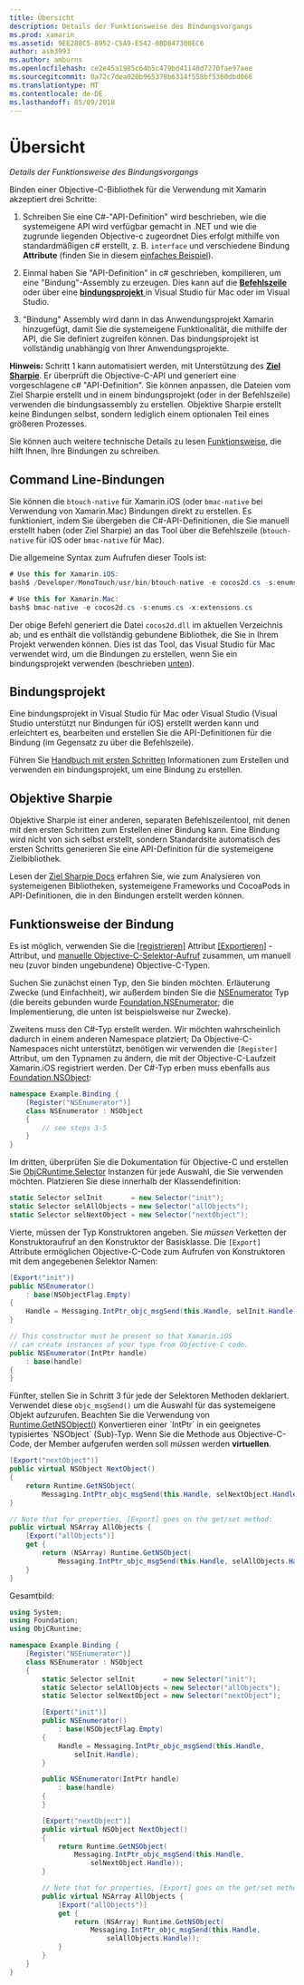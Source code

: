 ```yaml
---
title: Übersicht
description: Details der Funktionsweise des Bindungsvorgangs
ms.prod: xamarin
ms.assetid: 9EE288C5-8952-C5A9-E542-0BD847300EC6
author: asb3993
ms.author: amburns
ms.openlocfilehash: ce2e45a1985c64b5c479bd41140d7270fae97aee
ms.sourcegitcommit: 0a72c7dea020b965378b6314f558bf5360dbd066
ms.translationtype: MT
ms.contentlocale: de-DE
ms.lasthandoff: 05/09/2018
---
```

# <a name="overview"></a>Übersicht

_Details der Funktionsweise des Bindungsvorgangs_

Binden einer Objective-C-Bibliothek für die Verwendung mit Xamarin akzeptiert drei Schritte:

1. Schreiben Sie eine C#-"API-Definition" wird beschrieben, wie die systemeigene API wird verfügbar gemacht in .NET und wie die zugrunde liegenden Objective-c zugeordnet Dies erfolgt mithilfe von standardmäßigen c# erstellt, z. B. `interface` und verschiedene Bindung **Attribute** (finden Sie in diesem [einfaches Beispiel](~/cross-platform/macios/binding/objective-c-libraries.md#Binding_an_API)).

2. Einmal haben Sie "API-Definition" in c# geschrieben, kompilieren, um eine "Bindung"-Assembly zu erzeugen. Dies kann auf die [ **Befehlszeile** ](#commandline) oder über eine [ **bindungsprojekt** ](#bindingproject) in Visual Studio für Mac oder im Visual Studio.

3. "Bindung" Assembly wird dann in das Anwendungsprojekt Xamarin hinzugefügt, damit Sie die systemeigene Funktionalität, die mithilfe der API, die Sie definiert zugreifen können.
  Das bindungsprojekt ist vollständig unabhängig von Ihrer Anwendungsprojekte.

**Hinweis:** Schritt 1 kann automatisiert werden, mit Unterstützung des [ **Ziel Sharpie**](#objectivesharpie). Er überprüft die Objective-C-API und generiert eine vorgeschlagene c# "API-Definition". Sie können anpassen, die Dateien vom Ziel Sharpie erstellt und in einem bindungsprojekt (oder in der Befehlszeile) verwenden die bindungsassembly zu erstellen. Objektive Sharpie erstellt keine Bindungen selbst, sondern lediglich einem optionalen Teil eines größeren Prozesses.

Sie können auch weitere technische Details zu lesen [Funktionsweise](#howitworks), die hilft Ihnen, Ihre Bindungen zu schreiben.

<a name="Command_Line_Bindings" /><a name="commandline" />

## <a name="command-line-bindings"></a>Command Line-Bindungen

Sie können die `btouch-native` für Xamarin.iOS (oder `bmac-native` bei Verwendung von Xamarin.Mac) Bindungen direkt zu erstellen. Es funktioniert, indem Sie übergeben die C#-API-Definitionen, die Sie manuell erstellt haben (oder Ziel Sharpie) an das Tool über die Befehlszeile (`btouch-native` für iOS oder `bmac-native` für Mac).


Die allgemeine Syntax zum Aufrufen dieser Tools ist:

```csharp
# Use this for Xamarin.iOS:
bash$ /Developer/MonoTouch/usr/bin/btouch-native -e cocos2d.cs -s:enums.cs -x:extensions.cs
```

```csharp
# Use this for Xamarin.Mac:
bash$ bmac-native -e cocos2d.cs -s:enums.cs -x:extensions.cs
```

Der obige Befehl generiert die Datei `cocos2d.dll` im aktuellen Verzeichnis ab, und es enthält die vollständig gebundene Bibliothek, die Sie in Ihrem Projekt verwenden können. Dies ist das Tool, das Visual Studio für Mac verwendet wird, um die Bindungen zu erstellen, wenn Sie ein bindungsprojekt verwenden (beschrieben [unten](#bindingproject)).


<a name="bindingproject" />

## <a name="binding-project"></a>Bindungsprojekt

Eine bindungsprojekt in Visual Studio für Mac oder Visual Studio (Visual Studio unterstützt nur Bindungen für iOS) erstellt werden kann und erleichtert es, bearbeiten und erstellen Sie die API-Definitionen für die Bindung (im Gegensatz zu über die Befehlszeile).

Führen Sie [Handbuch mit ersten Schritten](~/cross-platform/macios/binding/objective-c-libraries.md#Getting_Started) Informationen zum Erstellen und verwenden ein bindungsprojekt, um eine Bindung zu erstellen.

<a name="objectivesharpie" />

## <a name="objective-sharpie"></a>Objektive Sharpie

Objektive Sharpie ist einer anderen, separaten Befehlszeilentool, mit denen mit den ersten Schritten zum Erstellen einer Bindung kann. Eine Bindung wird nicht von sich selbst erstellt, sondern Standardsite automatisch des ersten Schritts generieren Sie eine API-Definition für die systemeigene Zielbibliothek.

Lesen der [Ziel Sharpie Docs](~/cross-platform/macios/binding/objective-sharpie/index.md) erfahren Sie, wie zum Analysieren von systemeigenen Bibliotheken, systemeigene Frameworks und CocoaPods in API-Definitionen, die in den Bindungen erstellt werden können.

<a name="howitworks" />

## <a name="how-binding-works"></a>Funktionsweise der Bindung

Es ist möglich, verwenden Sie die [[registrieren]](https://developer.xamarin.com/api/type/Foundation.RegisterAttribute/) Attribut [[Exportieren]](https://developer.xamarin.com/api/type/Foundation.ExportAttribute/) -Attribut, und [manuelle Objective-C-Selektor-Aufruf](~/ios/internals/objective-c-selectors.md) zusammen, um manuell neu (zuvor binden ungebundene) Objective-C-Typen.

Suchen Sie zunächst einen Typ, den Sie binden möchten. Erläuterung Zwecke (und Einfachheit), wir außerdem binden Sie die [NSEnumerator](http://developer.apple.com/iphone/library/documentation/Cocoa/Reference/Foundation/Classes/NSEnumerator_Class/Reference/Reference.html) Typ (die bereits gebunden wurde [Foundation.NSEnumerator](https://developer.xamarin.com/api/type/Foundation.NSEnumerator/); die Implementierung, die unten ist beispielsweise nur Zwecke).

Zweitens muss den C#-Typ erstellt werden. Wir möchten wahrscheinlich dadurch in einem anderen Namespace platziert; Da Objective-C-Namespaces nicht unterstützt, benötigen wir verwenden die `[Register]` Attribut, um den Typnamen zu ändern, die mit der Objective-C-Laufzeit Xamarin.iOS registriert werden. Der C#-Typ erben muss ebenfalls aus [Foundation.NSObject](https://developer.xamarin.com/api/type/Foundation.NSObject/):

```csharp
namespace Example.Binding {
    [Register("NSEnumerator")]
    class NSEnumerator : NSObject
    {
        // see steps 3-5
    }
}
```

Im dritten, überprüfen Sie die Dokumentation für Objective-C und erstellen Sie [ObjCRuntime.Selector](https://developer.xamarin.com/api/type/ObjCRuntime.Selector/) Instanzen für jede Auswahl, die Sie verwenden möchten. Platzieren Sie diese innerhalb der Klassendefinition:

```csharp
static Selector selInit       = new Selector("init");
static Selector selAllObjects = new Selector("allObjects");
static Selector selNextObject = new Selector("nextObject");
```

Vierte, müssen der Typ Konstruktoren angeben. Sie *müssen* Verketten der Konstruktoraufruf an den Konstruktor der Basisklasse. Die `[Export]` Attribute ermöglichen Objective-C-Code zum Aufrufen von Konstruktoren mit dem angegebenen Selektor Namen:

```csharp
[Export("init")]
public NSEnumerator()
    : base(NSObjectFlag.Empty)
{
    Handle = Messaging.IntPtr_objc_msgSend(this.Handle, selInit.Handle);
}
```

```csharp
// This constructor must be present so that Xamarin.iOS
// can create instances of your type from Objective-C code.
public NSEnumerator(IntPtr handle)
    : base(handle)
{
}
```

Fünfter, stellen Sie in Schritt 3 für jede der Selektoren Methoden deklariert. Verwendet diese `objc_msgSend()` um die Auswahl für das systemeigene Objekt aufzurufen. Beachten Sie die Verwendung von [Runtime.GetNSObject()](https://developer.xamarin.com/api/member/ObjCRuntime.Runtime.GetNSObject/(System.IntPtr)) Konvertieren einer `IntPtr` in ein geeignetes typisiertes `NSObject` (Sub)-Typ. Wenn Sie die Methode aus Objective-C-Code, der Member aufgerufen werden soll *müssen* werden **virtuellen**.

```csharp
[Export("nextObject")]
public virtual NSObject NextObject()
{
    return Runtime.GetNSObject(
        Messaging.IntPtr_objc_msgSend(this.Handle, selNextObject.Handle));
}
```

```csharp
// Note that for properties, [Export] goes on the get/set method:
public virtual NSArray AllObjects {
    [Export("allObjects")]
    get {
        return (NSArray) Runtime.GetNSObject(
            Messaging.IntPtr_objc_msgSend(this.Handle, selAllObjects.Handle));
    }
}
```

Gesamtbild:

```csharp
using System;
using Foundation;
using ObjCRuntime;

namespace Example.Binding {
    [Register("NSEnumerator")]
    class NSEnumerator : NSObject
    {
        static Selector selInit       = new Selector("init");
        static Selector selAllObjects = new Selector("allObjects");
        static Selector selNextObject = new Selector("nextObject");

        [Export("init")]
        public NSEnumerator()
            : base(NSObjectFlag.Empty)
        {
            Handle = Messaging.IntPtr_objc_msgSend(this.Handle,
                selInit.Handle);
        }

        public NSEnumerator(IntPtr handle)
            : base(handle)
        {
        }

        [Export("nextObject")]
        public virtual NSObject NextObject()
        {
            return Runtime.GetNSObject(
                Messaging.IntPtr_objc_msgSend(this.Handle,
                    selNextObject.Handle));
        }

        // Note that for properties, [Export] goes on the get/set method:
        public virtual NSArray AllObjects {
            [Export("allObjects")]
            get {
                return (NSArray) Runtime.GetNSObject(
                    Messaging.IntPtr_objc_msgSend(this.Handle,
                        selAllObjects.Handle));
            }
        }
    }
}
```

